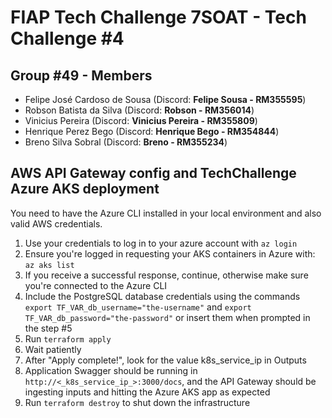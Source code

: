 # FIAP Tech Challenge 7SOAT - Tech Challenge #4

## Group #49 - Members

- Felipe José Cardoso de Sousa (Discord: **Felipe Sousa - RM355595**)
- Robson Batista da Silva (Discord: **Robson - RM356014**)
- Vinicius Pereira (Discord: **Vinicius Pereira - RM355809**)
- Henrique Perez Bego (Discord: **Henrique Bego - RM354844**)
- Breno Silva Sobral (Discord: **Breno - RM355234**)

## AWS API Gateway config and TechChallenge Azure AKS deployment

You need to have the Azure CLI installed in your local environment and also valid AWS credentials.

1. Use your credentials to log in to your azure account with `az login`
2. Ensure you're logged in requesting your AKS containers in Azure with: `az aks list`
3. If you receive a successful response, continue, otherwise make sure you're connected to the Azure CLI
4. Include the PostgreSQL database credentials using the commands `export TF_VAR_db_username="the-username"` and `export TF_VAR_db_password="the-password"` or insert them when prompted in the step #5
5. Run `terraform apply`
6. Wait patiently
7. After "Apply complete!", look for the value k8s_service_ip in Outputs
8. Application Swagger should be running in `http://<_k8s_service_ip_>:3000/docs`, and the API Gateway should be ingesting inputs and hitting the Azure AKS app as expected
9. Run `terraform destroy` to shut down the infrastructure

